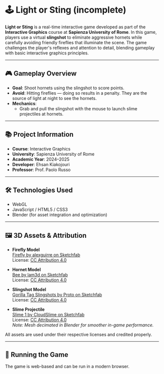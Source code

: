 # 🕹️ Light or Sting (incomplete)

**Light or Sting** is a real-time interactive game developed as part of the **Interactive Graphics** course at **Sapienza University of Rome**. In this game, players use a virtual **slingshot** to eliminate aggressive hornets while carefully avoiding friendly fireflies that illuminate the scene. The game challenges the player's reflexes and attention to detail, blending gameplay with basic interactive graphics principles.

---

## 🎮 Gameplay Overview

- **Goal**: Shoot hornets using the slingshot to score points.
- **Avoid**: Hitting fireflies — doing so results in a penalty. They are the source of light at night to see the hornets.
- **Mechanics**:
  - Grab and pull the slingshot with the mouse to launch slime projectiles at hornets.

---

## 📚 Project Information

- **Course**: Interactive Graphics  
- **University**: Sapienza University of Rome  
- **Academic Year**: 2024–2025  
- **Developer**: Ehsan Kiakojouri  
- **Professor**: Prof. Paolo Russo

---

## 🛠️ Technologies Used

- WebGL  
- JavaScript / HTML5 / CSS3  
- Blender (for asset integration and optimization)

---

## 🖼️ 3D Assets & Attribution

- **Firefly Model**  
  [Firefly by alexguirre on Sketchfab](https://sketchfab.com/3d-models/firefly-111cc8dc99c84940a8bd4dc83a4f430a)  
  License: [CC Attribution 4.0](https://creativecommons.org/licenses/by/4.0/)

- **Hornet Model**  
  [Bee by lam3d on Sketchfab](https://sketchfab.com/3d-models/bee-5d046a1e1c5141eabaff4c5c4ccc5d34)  
  License: [CC Attribution 4.0](https://creativecommons.org/licenses/by/4.0/)

- **Slingshot Model**  
  [Gorilla Tag Slingshots by Proto on Sketchfab](https://sketchfab.com/3d-models/gorilla-tag-slingshots-75edb84dcbe24e53a78bd62fe668bb6f)  
  License: [CC Attribution 4.0](https://creativecommons.org/licenses/by/4.0/)

- **Slime Projectile**  
  [Slime 1 by CloudSlime on Sketchfab](https://sketchfab.com/3d-models/slime-1-8b44e345b4a94818837e953a06e571bf)  
  License: [CC Attribution 4.0](https://creativecommons.org/licenses/by/4.0/)  
  *Note: Mesh decimated in Blender for smoother in-game performance.*

All assets are used under their respective licenses and credited properly.

---

## 🚀 Running the Game

The game is web-based and can be run in a modern browser.
